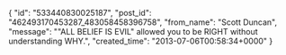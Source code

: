  {
   "id": "533440830025187",
   "post_id": "462493170453287_483058458396758",
   "from_name": "Scott Duncan",
   "message": "\"ALL BELIEF IS EVIL\" allowed you to be RIGHT without understanding WHY.",
   "created_time": "2013-07-06T00:58:34+0000"
 }
